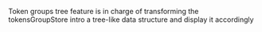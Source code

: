 Token groups tree feature is in charge of transforming the tokensGroupStore intro a tree-like data structure and display it accordingly
